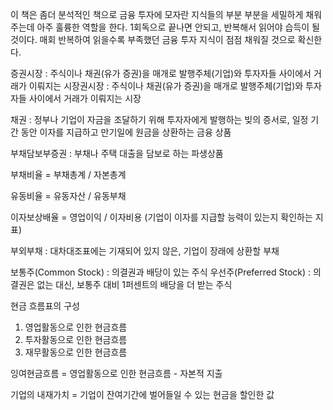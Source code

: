 이 책은 좀더 분석적인 책으로 금융 투자에 모자란 지식들의 부분 부분을 세밀하게 채워주는데 아주 훌륭한 역할을 한다.
1회독으로 끝나면 안되고, 반복해서 읽어야 습득이 될 것이다. 매회 반복하여 읽을수록 부족했던 금융 투자 지식이 점점 채워질 것으로 확신한다.

증권시장 : 주식이나 채권(유가 증권)을 매개로 발행주체(기업)와 투자자들 사이에서 거래가 이뤄지는 시장권시장 : 주식이나 채권(유가 증권)을 매개로 발행주체(기업)와 투자자들 사이에서 거래가 이뤄지는 시장

채권 : 정부나 기업이 자금을 조달하기 위해 투자자에게 발행하는 빚의 증서로, 일정 기간 동안 이자를 지급하고 만기일에 원금을 상환하는 금융 상품

부채담보부증권 : 부채나 주택 대출을 담보로 하는 파생상품

부채비율 = 부채총계 / 자본총계

유동비율 = 유동자산 / 유동부채

이자보상배율 = 영업이익 / 이자비용 (기업이 이자를 지급할 능력이 있는지 확인하는 지표)

부외부채 : 대차대조표에는 기재되어 있지 않은, 기업이 장래에 상환할 부채

보통주(Common Stock) : 의결권과 배당이 있는 주식
우선주(Preferred Stock) : 의결권은 없는 대신, 보통주 대비 1퍼센트의 배당을 더 받는 주식

현금 흐름표의 구성
1. 영업활동으로 인한 현금흐름
2. 투자활동으로 인한 현금흐름
3. 재무활동으로 인한 현금흐름

잉여현금흐름 = 영업활동으로 인한 현금흐름 - 자본적 지출

기업의 내재가치 = 기업이 잔여기간에 벌어들일 수 있는 현금을 할인한 값
